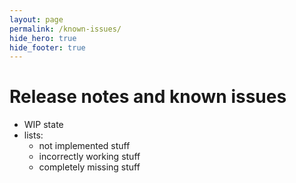 ```yaml
---
layout: page
permalink: /known-issues/
hide_hero: true
hide_footer: true
---
```


# Release notes and known issues

- WIP state
- lists:
    - not implemented stuff
    - incorrectly working stuff
    - completely missing stuff
